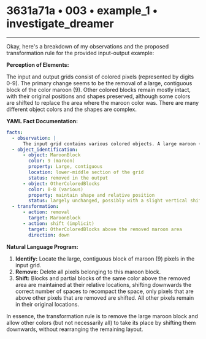 # 3631a71a • 003 • example_1 • investigate_dreamer

---
Okay, here's a breakdown of my observations and the proposed transformation rule for the provided input-output example:

**Perception of Elements:**

The input and output grids consist of colored pixels (represented by digits 0-9).  The primary change seems to be the removal of a large, contiguous block of the color maroon (9). Other colored blocks remain mostly intact, with their original positions and shapes preserved, although some colors are shifted to replace the area where the maroon color was. There are many different object colors and the shapes are complex.

**YAML Fact Documentation:**



```yaml
facts:
  - observation: |
      The input grid contains various colored objects. A large maroon (9) object exists in the lower middle, shaped somewhat irregularly, but occupying several adjacent rows and columns.
  - object_identification:
      - object: MaroonBlock
        color: 9 (maroon)
        property: Large, contiguous
        location: lower-middle section of the grid
        status: removed in the output
      - object: OtherColoredBlocks
        color: 0-8 (various)
        property: maintain shape and relative position
        status: largely unchanged, possibly with a slight vertical shift down on pixels that were above the removed block
  - transformation:
      - action: removal
        target: MaroonBlock
      - action: shift (implicit)
        target: OtherColoredBlocks above the removed maroon area
        direction: down

```



**Natural Language Program:**

1.  **Identify:** Locate the large, contiguous block of maroon (9) pixels in the input grid.
2.  **Remove:** Delete all pixels belonging to this maroon block.
3. **Shift:** Blocks and partial blocks of the same color above the removed area are maintained at their relative locations, shifting downwards the correct number of spaces to recompact the space, only pixels that are above other pixels that are removed are shifted. All other pixels remain in their original locations.

In essence, the transformation rule is to remove the large maroon block and allow other colors (but not necessarily all) to take its place by shifting them downwards, without rearranging the remaining layout.

